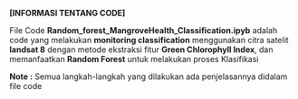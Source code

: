 **[INFORMASI TENTANG CODE]**

File Code **Random_forest_MangroveHealth_Classification.ipyb** adalah code yang melakukan **monitoring classification** menggunakan citra satelit **landsat 8** 
dengan metode ekstraksi fitur **Green Chlorophyll Index**, dan memanfaatkan **Random Forest** untuk melakukan proses Klasifikasi

**Note :** Semua langkah-langkah yang dilakukan ada penjelasannya didalam file code 
